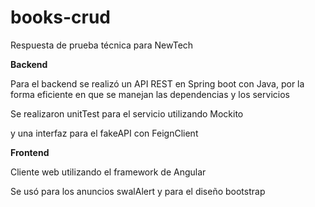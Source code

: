 # books-crud
Respuesta de prueba técnica para NewTech

**Backend**

Para el backend se realizó un API REST en Spring boot con Java, por la forma eficiente en que se manejan las dependencias y los servicios

Se realizaron unitTest para el servicio utilizando Mockito

y una interfaz para el fakeAPI con FeignClient

**Frontend**

Cliente web utilizando el framework de Angular

Se usó para los anuncios swalAlert y para el diseño bootstrap
